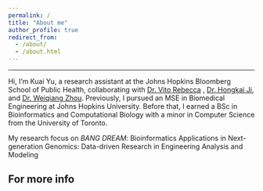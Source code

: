 ```yaml
---
permalink: /
title: "About me"
author_profile: true
redirect_from: 
  - /about/
  - /about.html
---
```



------
Hi, I’m Kuai Yu, a research assistant at the Johns Hopkins Bloomberg School of Public Health, collaborating with [Dr. Vito Rebecca](https://publichealth.jhu.edu/faculty/4074/vito-rebecca) , [Dr. Hongkai Ji](https://jilab.org/), and [Dr. Weiqiang Zhou](https://www.weiqiangzhou.com/aboutme/). Previously, I pursued an MSE in Biomedical Engineering at Johns Hopkins University. Before that, I earned a BSc in Bioinformatics and Computational Biology with a minor in Computer Science from the University of Toronto.

My research focus on *BANG DREAM*: Bioinformatics Applications in Next-generation Genomics: Data-driven Research in Engineering Analysis and Modeling

For more info
------

